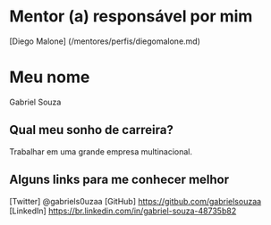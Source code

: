 # Mentor (a) responsável por mim
[Diego Malone] (/mentores/perfis/diegomalone.md)

# Meu nome
Gabriel Souza

## Qual meu sonho de carreira?
Trabalhar em uma grande empresa multinacional.

## Alguns links para me conhecer melhor
[Twitter] @gabriels0uzaa
[GitHub] https://gitbub.com/gabrielsouzaa
[LinkedIn] https://br.linkedin.com/in/gabriel-souza-48735b82

